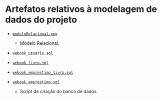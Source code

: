 # Artefatos relativos à modelagem de dados do projeto


* [`modeloRelacional.png`]()
	* Modelo Relacional.

* [`webook_usuario.sql`]()
* [`webook_livro.sql`]()
* [`webook_emprestimo_livro.sql`]()
* [`webook_emprestimo.sql`]()
	* Script de criação do banco de dados.

